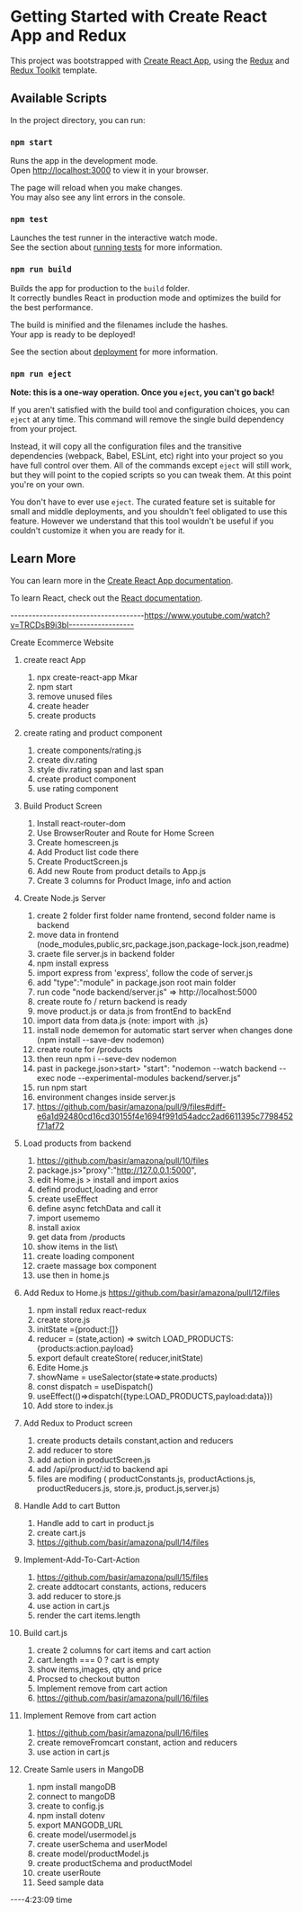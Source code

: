 # Getting Started with Create React App and Redux

This project was bootstrapped with [Create React App](https://github.com/facebook/create-react-app), using the [Redux](https://redux.js.org/) and [Redux Toolkit](https://redux-toolkit.js.org/) template.

## Available Scripts

In the project directory, you can run:

### `npm start`

Runs the app in the development mode.\
Open [http://localhost:3000](http://localhost:3000) to view it in your browser.

The page will reload when you make changes.\
You may also see any lint errors in the console.

### `npm test`

Launches the test runner in the interactive watch mode.\
See the section about [running tests](https://facebook.github.io/create-react-app/docs/running-tests) for more information.

### `npm run build`

Builds the app for production to the `build` folder.\
It correctly bundles React in production mode and optimizes the build for the best performance.

The build is minified and the filenames include the hashes.\
Your app is ready to be deployed!

See the section about [deployment](https://facebook.github.io/create-react-app/docs/deployment) for more information.

### `npm run eject`

**Note: this is a one-way operation. Once you `eject`, you can't go back!**

If you aren't satisfied with the build tool and configuration choices, you can `eject` at any time. This command will remove the single build dependency from your project.

Instead, it will copy all the configuration files and the transitive dependencies (webpack, Babel, ESLint, etc) right into your project so you have full control over them. All of the commands except `eject` will still work, but they will point to the copied scripts so you can tweak them. At this point you're on your own.

You don't have to ever use `eject`. The curated feature set is suitable for small and middle deployments, and you shouldn't feel obligated to use this feature. However we understand that this tool wouldn't be useful if you couldn't customize it when you are ready for it.

## Learn More

You can learn more in the [Create React App documentation](https://facebook.github.io/create-react-app/docs/getting-started).

To learn React, check out the [React documentation](https://reactjs.org/).


-------------------------------------https://www.youtube.com/watch?v=TRCDsB9i3bI------------------

Create Ecommerce Website
1) create react App
    1) npx create-react-app Mkar
    2) npm start
    3) remove unused files 
    4) create header
    5) create products
2) create rating and product component
    1) create components/rating.js
    2) create div.rating
    3) style div.rating span and last span
    4) create product component
    5) use rating component
3) Build Product Screen
    1) Install react-router-dom
    2) Use BrowserRouter and Route for Home Screen
    3) Create homescreen.js
    4) Add Product list code there
    5) Create ProductScreen.js
    6) Add new Route from product details to App.js
    7) Create 3 columns for Product Image, info and action

4) Create Node.js Server
    1) create 2 folder first folder name frontend, second folder name is backend
    2) move data in frontend (node_modules,public,src,package.json,package-lock.json,readme)
    3) craete file server.js in backend folder
    4) npm install express
    5) import express from 'express', follow the code of server.js
    6) add "type":"module" in package.json root main folder
    7) run code "node backend/server.js" => http://localhost:5000
    8) create route fo / return backend is ready
    9) move product.js or data.js from frontEnd to backEnd
    10) import data from data.js {note: import with .js}
    11) install node dememon for automatic start server when changes done (npm install --save-dev nodemon)
    12) create route for /products
    13) then reun npm i --seve-dev nodemon
    14) past in packege.json>start> "start": "nodemon --watch backend --exec node --experimental-modules backend/server.js"
    15) run npm start
    16) environment changes inside server.js
    17) https://github.com/basir/amazona/pull/9/files#diff-e6a1d92480cd16cd30155f4e1694f991d54adcc2ad6611395c7798452f71af72

5) Load products from backend
    1) https://github.com/basir/amazona/pull/10/files
    2) package.js>"proxy":"http://127.0.0.1:5000",
    2) edit Home.js > install and import axios
    3) defind product,loading and error
    4) create useEffect
    5) define async fetchData and call it
    6) import usememo
    7) install axiox
    8) get data from /products
    9) show items in the list\
    10) create loading component
    11) craete massage box component
    12) use then in home.js  

6) Add Redux to Home.js
    https://github.com/basir/amazona/pull/12/files
    1) npm install redux  react-redux
    2) create store.js
    3) initState ={product:[]}
    4) reducer = (state,action) => switch LOAD_PRODUCTS: {products:action.payload}
    5) export default createStore( reducer,initState)
    6) Edite Home.js
    7) showName = useSalector(state=>state.products)
    8) const dispatch = useDispatch()
    9) useEffect(()=>dispatch({type:LOAD_PRODUCTS,payload:data}))
    10) Add store to index.js

7) Add Redux to Product screen
    1) create products details constant,action and reducers
    2) add reducer to store
    3) add action in productScreen.js
    4) add /api/product/:id to backend api
    5) files are modifing ( productConstants.js, productActions.js, productReducers.js, store.js, product.js,server.js)
    
8) Handle Add to cart Button
    1) Handle add to cart in product.js
    2) create cart.js
    3) https://github.com/basir/amazona/pull/14/files

9) Implement-Add-To-Cart-Action 
    1) https://github.com/basir/amazona/pull/15/files
    2) create addtocart constants, actions, reducers
    3) add reducer to store.js
    4) use action in cart.js
    5) render the cart items.length

10) Build cart.js
    1) create 2 columns for cart items and cart action
    2) cart.length === 0 ? cart is empty
    3) show items,images, qty and price
    4) Procsed to checkout button
    5) Implement remove from cart action 
    6) https://github.com/basir/amazona/pull/16/files
    
11) Implement Remove from cart action
    1) https://github.com/basir/amazona/pull/16/files
    2) create removeFromcart constant, action and reducers
    3) use action in cart.js

12) Create Samle users in MangoDB
    1) npm install mangoDB
    2) connect to mangoDB
    3) create to config.js
    4) npm install dotenv
    5) export MANGODB_URL
    6) create model/usermodel.js
    7) create userSchema and userModel
    8) create model/productModel.js
    9) create productSchema and productModel
    10) create userRoute
    11) Seed sample data
 
----4:23:09 time 